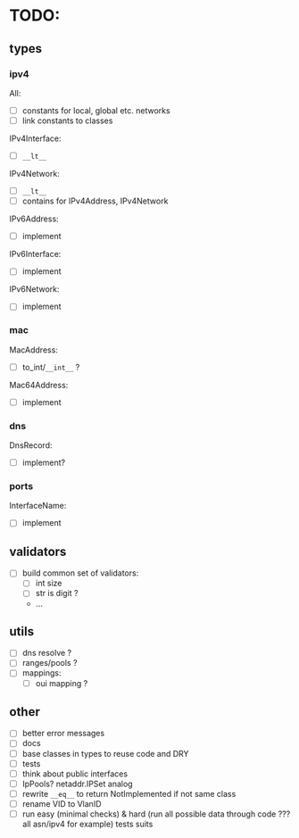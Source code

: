# TODO:

## types

### ipv4

All:

- [ ] constants for local, global etc. networks
- [ ] link constants to classes

IPv4Interface:

- [ ] `__lt__`

IPv4Network:

- [ ] `__lt__`
- [ ] contains for IPv4Address, IPv4Network

IPv6Address:

- [ ] implement

IPv6Interface:

- [ ] implement

IPv6Network:

- [ ] implement

### mac

MacAddress:

- [ ] to_int/`__int__` ?

Mac64Address:

- [ ] implement

### dns

DnsRecord:

- [ ] implement?

### ports

InterfaceName:

- [ ] implement

## validators

- [ ] build common set of validators:
  - [ ] int size
  - [ ] str is digit ?
  - ...

## utils

- [ ] dns resolve ?
- [ ] ranges/pools ?
- [ ] mappings:
  - [ ] oui mapping ?

## other

- [ ] better error messages
- [ ] docs
- [ ] base classes in types to reuse code and DRY
- [ ] tests
- [ ] think about public interfaces
- [ ] IpPools? netaddr.IPSet analog
- [ ] rewrite `__eq__` to return NotImplemented if not same class
- [ ] rename VID to VlanID
- [ ] run easy (minimal checks) & hard (run all possible data through code ??? all asn/ipv4 for example) tests suits
